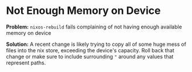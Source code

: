 # Not Enough Memory on Device

**Problem:** `nixos-rebuild` fails complaining of not having enough available memory on device 

**Solution:** A recent change is likely trying to copy all of some huge mess of files into the nix store, exceeding the device's capacity. Roll back that change or make sure to include surrounding `"` around any values that represent paths.
